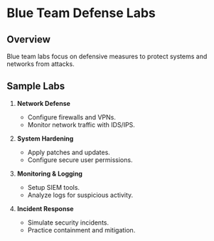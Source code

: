 # Blue Team Defense Labs

## Overview
Blue team labs focus on defensive measures to protect systems and networks from attacks.

## Sample Labs
1. **Network Defense**
   - Configure firewalls and VPNs.
   - Monitor network traffic with IDS/IPS.

2. **System Hardening**
   - Apply patches and updates.
   - Configure secure user permissions.

3. **Monitoring & Logging**
   - Setup SIEM tools.
   - Analyze logs for suspicious activity.

4. **Incident Response**
   - Simulate security incidents.
   - Practice containment and mitigation.
